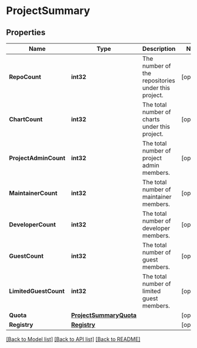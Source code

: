 # ProjectSummary

## Properties

Name | Type | Description | Notes
------------ | ------------- | ------------- | -------------
**RepoCount** | **int32** | The number of the repositories under this project. | [optional] 
**ChartCount** | **int32** | The total number of charts under this project. | [optional] 
**ProjectAdminCount** | **int32** | The total number of project admin members. | [optional] 
**MaintainerCount** | **int32** | The total number of maintainer members. | [optional] 
**DeveloperCount** | **int32** | The total number of developer members. | [optional] 
**GuestCount** | **int32** | The total number of guest members. | [optional] 
**LimitedGuestCount** | **int32** | The total number of limited guest members. | [optional] 
**Quota** | [**ProjectSummaryQuota**](ProjectSummaryQuota.md) |  | [optional] 
**Registry** | [**Registry**](Registry.md) |  | [optional] 

[[Back to Model list]](../README.md#documentation-for-models) [[Back to API list]](../README.md#documentation-for-api-endpoints) [[Back to README]](../README.md)


